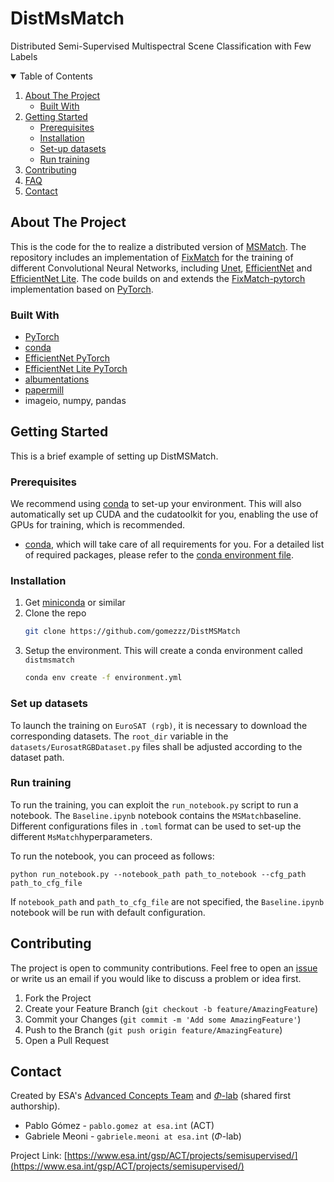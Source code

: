 
# DistMsMatch
Distributed Semi-Supervised Multispectral Scene Classification with Few Labels

<!--
*** Based on https://github.com/othneildrew/Best-README-Template
-->



<!-- TABLE OF CONTENTS -->
<details open="open">
  <summary>Table of Contents</summary>
  <ol>
    <li>
      <a href="#about-the-project">About The Project</a>
      <ul>
        <li><a href="#built-with">Built With</a></li>
      </ul>
    </li>
    <li>
      <a href="#getting-started">Getting Started</a>
      <ul>
        <li><a href="#prerequisites">Prerequisites</a></li>
        <li><a href="#installation">Installation</a></li>
        <li><a href="#set-up-datasets">Set-up datasets</a></li>
        <li><a href="#run-training">Run training</a></li>
      </ul>
    </li>
    <li><a href="#contributing">Contributing</a></li>
    <li><a href="#FAQ">FAQ</a></li>
    <li><a href="#contact">Contact</a></li>
  </ol>
</details>



<!-- ABOUT THE PROJECT -->
## About The Project

This is the code for the to realize a distributed version of [MSMatch](https://github.com/gomezzz/MSMatch). The repository includes an implementation of [FixMatch](https://arxiv.org/abs/2001.07685) for the training of different  Convolutional Neural Networks, including [Unet](https://arxiv.org/abs/1505.04597), [EfficientNet](https://arxiv.org/abs/1905.11946) and [EfficientNet Lite](https://tfhub.dev/s?deployment-format=lite&q=efficientnet%20lite). The code builds on and extends the [FixMatch-pytorch](https://github.com/LeeDoYup/FixMatch-pytorch) implementation based on [PyTorch](https://pytorch.org/). 
### Built With

* [PyTorch](https://pytorch.org/)
* [conda](https://docs.conda.io/en/latest/)
* [EfficientNet PyTorch](https://github.com/lukemelas/EfficientNet-PyTorch)
* [EfficientNet Lite PyTorch](https://pypi.org/project/efficientnet-lite-pytorch/)
* [albumentations](https://github.com/albumentations-team/albumentations)
* [papermill](https://papermill.readthedocs.io/en/latest/)
* imageio, numpy, pandas

<!-- GETTING STARTED -->
## Getting Started

This is a brief example of setting up DistMSMatch.

### Prerequisites

We recommend using [conda](https://docs.conda.io/en/latest/) to set-up your environment. This will also automatically set up CUDA and the cudatoolkit for you, enabling the use of GPUs for training, which is recommended.


* [conda](https://docs.conda.io/en/latest/), which will take care of all requirements for you. For a detailed list of required packages, please refer to the [conda environment file](https://github.com/gomezzz/DistMSMatch/blob/main/environment.yml).

### Installation

1. Get [miniconda](https://docs.conda.io/en/latest/miniconda.html) or similar
2. Clone the repo
   ```sh
   git clone https://github.com/gomezzz/DistMSMatch
   ```
3. Setup the environment. This will create a conda environment called `distmsmatch`
   ```sh
   conda env create -f environment.yml
   ```

### Set up datasets
To launch the training on `EuroSAT (rgb)`, it is necessary to download the corresponding datasets. The `root_dir` variable in the `datasets/EurosatRGBDataset.py` files shall be adjusted according to the dataset path. 

### Run training
To run the training, you can exploit the `run_notebook.py` script to run a notebook. The `Baseline.ipynb` notebook contains the `MSMatch`baseline. Different configurations files in `.toml` format can be used to set-up the different `MsMatch`hyperparameters. 

To run the notebook, you can proceed as follows:

```
python run_notebook.py --notebook_path path_to_notebook --cfg_path path_to_cfg_file 
````

If `notebook_path` and `path_to_cfg_file` are not specified, the `Baseline.ipynb` notebook  will be run with default configuration.

<!-- CONTRIBUTING -->
## Contributing

The project is open to community contributions. Feel free to open an [issue](https://github.com/gomezzz/DistMSMatch/issues) or write us an email if you would like to discuss a problem or idea first.

1. Fork the Project
2. Create your Feature Branch (`git checkout -b feature/AmazingFeature`)
3. Commit your Changes (`git commit -m 'Add some AmazingFeature'`)
4. Push to the Branch (`git push origin feature/AmazingFeature`)
5. Open a Pull Request



<!-- CONTACT -->
## Contact 

Created by ESA's [Advanced Concepts Team](https://www.esa.int/gsp/ACT/index.html) and [$\Phi$-lab](https://philab.phi.esa.int/1) (shared first authorship).

- Pablo Gómez - `pablo.gomez at esa.int` (ACT)
- Gabriele Meoni - `gabriele.meoni at esa.int` ($\Phi$-lab)

Project Link: [https://www.esa.int/gsp/ACT/projects/semisupervised/](https://www.esa.int/gsp/ACT/projects/semisupervised/)



<!-- ACKNOWLEDGEMENTS 
This README was based on https://github.com/othneildrew/Best-README-Template
-->